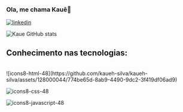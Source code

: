 ### Ola, me chama Kauê👋

[![linkedin](https://img.shields.io/badge/LinkedIn-0A66C2.svg?style=for-the-badge&logo=LinkedIn&logoColor=white)](linkedin.com/in/kauê-silva-2a3a9b219)

![Kaue GitHub stats](https://github-readme-stats.vercel.app/api?username=kaueh-silva&show_icons=true&theme=tokyonight)

## Conhecimento nas tecnologias:
<div style = "display :inline_block"><br/>
 ![icons8-html-48](https://github.com/kaueh-silva/kaueh-silva/assets/128000044/774be65d-8ab9-4490-9dc2-3f419df06ad9)

 ![icons8-css-48](https://github.com/kaueh-silva/kaueh-silva/assets/128000044/bbab4bb7-fff1-4e5f-9f40-0679106d527a)

![icons8-javascript-48](https://github.com/kaueh-silva/kaueh-silva/assets/128000044/40b8c2ef-f00c-47d6-90fa-019c43991b3f)

</div>

